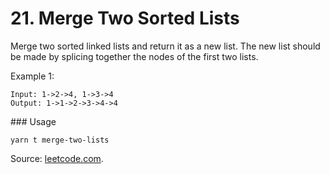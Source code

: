 # 21. Merge Two Sorted Lists

Merge two sorted linked lists and return it as a new list. The new list should be made by splicing together the nodes of the first two lists.

Example 1:

```
Input: 1->2->4, 1->3->4
Output: 1->1->2->3->4->4
```

### Usage

```
yarn t merge-two-lists
```

Source: [leetcode.com](https://leetcode.com/problems/merge-two-sorted-lists/).
